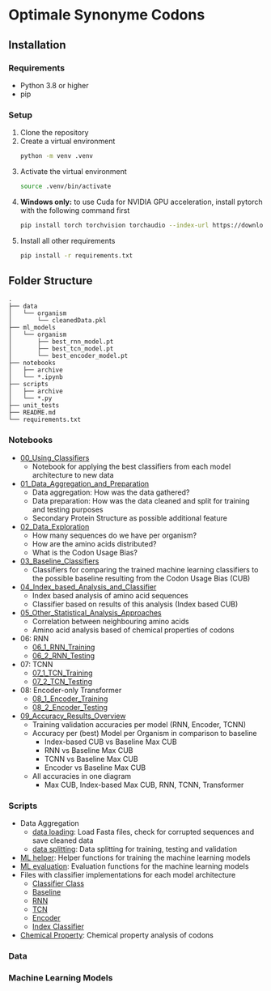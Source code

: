 # Optimale Synonyme Codons

## Installation

### Requirements
- Python 3.8 or higher
- pip

### Setup
1. Clone the repository
2. Create a virtual environment
    ```bash
    python -m venv .venv
    ```
3. Activate the virtual environment
    ```bash
    source .venv/bin/activate
    ```
4. **Windows only:** to use Cuda for NVIDIA GPU acceleration, install pytorch with the following command first
    ```bash
    pip install torch torchvision torchaudio --index-url https://download.pytorch.org/whl/cu121
    ```
5. Install all other requirements
    ```bash
    pip install -r requirements.txt
    ``` 


## Folder Structure

```text 
.
├── data
│   └── organism
│       └── cleanedData.pkl
├── ml_models
│   └── organism
│       ├── best_rnn_model.pt
│       ├── best_tcn_model.pt
│       └── best_encoder_model.pt
├── notebooks
│   ├── archive
│   └── *.ipynb
├── scripts
│   ├── archive
│   └── *.py
├── unit_tests
├── README.md
└── requirements.txt
```
    
### Notebooks
- [00_Using_Classifiers](notebooks/00_Using_Classifiers.ipynb)
    - Notebook for applying the best classifiers from each model architecture to new data
- [01_Data_Aggregation_and_Preparation](notebooks/01_Data_Aggregation_and_Preparation.ipynb)
    - Data aggregation: How was the data gathered?
    - Data preparation: How was the data cleaned and split for training and testing purposes
    - Secondary Protein Structure as possible additional feature
- [02_Data_Exploration](notebooks/02_Data_Exploration.ipynb)
    - How many sequences do we have per organism? 
    - How are the amino acids distributed?
    - What is the Codon Usage Bias? 
- [03_Baseline_Classifiers](notebooks/03_Baseline_Classifiers.ipynb)
    - Classifiers for comparing the trained machine learning classifiers to the possible baseline resulting from the Codon Usage Bias (CUB)
- [04_Index_based_Analysis_and_Classifier](notebooks/04_Index_based_Analysis_and_Classifier.ipynb)
    - Index based analysis of amino acid sequences
    - Classifier based on results of this analysis (Index based CUB)
- [05_Other_Statistical_Analysis_Approaches](notebooks/05_Other_Statistical_Analysis_Approaches.ipynb)
    - Correlation between neighbouring amino acids
    - Amino acid analysis based of chemical properties of codons
- 06: RNN
    - [06_1_RNN_Training](notebooks/06_1_RNN_Training.ipynb)
    - [06_2_RNN_Testing](notebooks/06_2_RNN_Testing.ipynb)
- 07: TCNN
    - [07_1_TCN_Training](notebooks/07_1_TCN_Training.ipynb)
    - [07_2_TCN_Testing](notebooks/07_2_TCN_Testing.ipynb)
- 08: Encoder-only Transformer
    - [08_1_Encoder_Training](notebooks/08_1_Encoder_Training.ipynb)
    - [08_2_Encoder_Testing](notebooks/08_2_Encoder_Testing.ipynb)
- [09_Accuracy_Results_Overview](notebooks/09_Accuracy_Results_Overview.ipynb)
    - Training validation accuracies per model (RNN, Encoder, TCNN)
    - Accuracy per (best) Model per Organism in comparison to baseline 
        - Index-based CUB vs Baseline Max CUB
        - RNN vs Baseline Max CUB
        - TCNN vs Baseline Max CUB
        - Encoder vs Baseline Max CUB
    - All accuracies in one diagram
        - Max CUB, Index-based Max CUB, RNN, TCNN, Transformer

<!-- #### Testing Notebooks Content
Per Organism:
- Index-based Segment Accuracy
- Confusion Matrix (Codons)
- Confusion Matrix (Amino acids)
- Codon Usage Bias
- Accuracy per Codon
- Relative Prediction Frequency per Codon
- Comparison Max CUB with Model Diagrams -->


### Scripts
- Data Aggregation
    - [data loading](scripts/clean_and_pickle.py): Load Fasta files, check for corrupted sequences and save cleaned data
    - [data splitting](scripts/data_splitter.py): Data splitting for training, testing and validation
- [ML helper](scripts/ml_helper.py): Helper functions for training the machine learning models
- [ML evaluation](scripts/ml_evaluation.py): Evaluation functions for the machine learning models
- Files with classifier implementations for each model architecture
    - [Classifier Class](scripts/Classifier.py)
    - [Baseline](scripts/Baseline_classifiers.py)
    - [RNN](scripts/rnn.py)
    - [TCN](scripts/Tcn.py)
    - [Encoder](scripts/encoder.py)
    - [Index Classifier](scripts/index_classifier.py)
- [Chemical Property](scripts/chemicalProperty.py): Chemical property analysis of codons

### Data


### Machine Learning Models